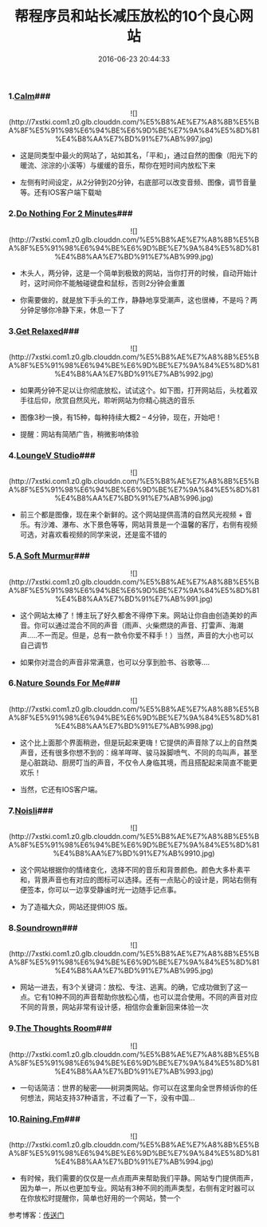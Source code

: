 ﻿---
title: 帮程序员和站长减压放松的10个良心网站
date: 2016-06-23 20:44:33
tags: 减压
categories: 通用
photos:
 -  http://7xstki.com1.z0.glb.clouddn.com/%E5%B8%AE%E7%A8%8B%E5%BA%8F%E5%91%98%E6%94%BE%E6%9D%BE%E7%9A%84%E5%8D%81%E4%B8%AA%E7%BD%91%E7%AB%996.jpg
 -  http://7xstki.com1.z0.glb.clouddn.com/%E5%B8%AE%E7%A8%8B%E5%BA%8F%E5%91%98%E6%94%BE%E6%9D%BE%E7%9A%84%E5%8D%81%E4%B8%AA%E7%BD%91%E7%AB%991.jpg
---
### 1.[Calm](http://www.calm.com/)###

<center>![](http://7xstki.com1.z0.glb.clouddn.com/%E5%B8%AE%E7%A8%8B%E5%BA%8F%E5%91%98%E6%94%BE%E6%9D%BE%E7%9A%84%E5%8D%81%E4%B8%AA%E7%BD%91%E7%AB%997.jpg)</center>

- 这是同类型中最火的网站了，站如其名，「平和」，通过自然的图像（阳光下的暖流、淙淙的小溪等）与缓缓的音乐，帮你在短时间内放松下来

- 左侧有时间设定，从2分钟到20分钟，右底部可以改变音频、图像，调节音量等。还有IOS客户端下载呦


### 2.[Do Nothing For 2 Minutes](http://www.donothingfor2minutes.com/)###

<center>![](http://7xstki.com1.z0.glb.clouddn.com/%E5%B8%AE%E7%A8%8B%E5%BA%8F%E5%91%98%E6%94%BE%E6%9D%BE%E7%9A%84%E5%8D%81%E4%B8%AA%E7%BD%91%E7%AB%999.jpg)</center>

- 木头人，两分钟，这是一个简单到极致的网站，当你打开的时候，自动开始计时，这时间你不能触碰键盘和鼠标，否则2分钟会重置

- 你需要做的，就是放下手头的工作，静静地享受潮声，这也很棒，不是吗？两分钟足够你冷静下来，休息一下了

<!-- more -->


### 3.[Get Relaxed](http://www.getrelaxed.com/)###

<center>![](http://7xstki.com1.z0.glb.clouddn.com/%E5%B8%AE%E7%A8%8B%E5%BA%8F%E5%91%98%E6%94%BE%E6%9D%BE%E7%9A%84%E5%8D%81%E4%B8%AA%E7%BD%91%E7%AB%992.jpg)</center>

- 如果两分钟不足以让你彻底放松，试试这个。如下图，打开网站后，头枕着双手往后仰，欣赏自然风光，聆听网站为你精心挑选的音乐

- 图像3秒一换，有15种，每种持续大概2 – 4分钟，现在，开始吧！

- 提醒：网站有简陋广告，稍微影响体验

### 4.[LoungeV Studio](http://www.loungev.com/)###

<center>![](http://7xstki.com1.z0.glb.clouddn.com/%E5%B8%AE%E7%A8%8B%E5%BA%8F%E5%91%98%E6%94%BE%E6%9D%BE%E7%9A%84%E5%8D%81%E4%B8%AA%E7%BD%91%E7%AB%996.jpg)</center>

- 前三个都是图像，现在来个新鲜的。这个网站提供高清的自然风光视频 + 音乐。有沙滩、瀑布、水下景色等等，网站背景是一个温馨的客厅，右侧有视频可选，对喜欢看视频的同学来说，还是蛮不错的

### 5.[A Soft Murmur](http://asoftmurmur.com/)###

<center>![](http://7xstki.com1.z0.glb.clouddn.com/%E5%B8%AE%E7%A8%8B%E5%BA%8F%E5%91%98%E6%94%BE%E6%9D%BE%E7%9A%84%E5%8D%81%E4%B8%AA%E7%BD%91%E7%AB%991.jpg)</center>

- 这个网站太棒了！博主玩了好久都舍不得停下来。网站让你自由创造美妙的声音。你可以通过混合不同的声音（雨声、火柴燃烧的声音、打雷声、海潮声…..不一而足。但是，总有一款令你爱不释手！）当然，声音的大小也可以自己调节

- 如果你对混合的声音非常满意，也可以分享到脸书、谷歌等….

### 6.[Nature Sounds For Me](http://naturesoundsfor.me/)###

<center>![](http://7xstki.com1.z0.glb.clouddn.com/%E5%B8%AE%E7%A8%8B%E5%BA%8F%E5%91%98%E6%94%BE%E6%9D%BE%E7%9A%84%E5%8D%81%E4%B8%AA%E7%BD%91%E7%AB%998.jpg)</center>

- 这个比上面那个界面稍逊，但是玩起来更嗨！它提供的声音除了以上的自然类声音，还有很多你想不到的：绵羊咩咩、骏马跺脚喷气、不同的鸟叫声，甚至是心脏跳动、厨房叮当的声音，不仅令人身临其境，而且搭配起来简直不能更欢乐！

- 当然，它还有IOS客户端。

### 7.[Noisli](http://www.noisli.com/)###

<center>![](http://7xstki.com1.z0.glb.clouddn.com/%E5%B8%AE%E7%A8%8B%E5%BA%8F%E5%91%98%E6%94%BE%E6%9D%BE%E7%9A%84%E5%8D%81%E4%B8%AA%E7%BD%91%E7%AB%9910.jpg)</center>


- 这个网站根据你的情绪变化，选择不同的音乐和背景颜色。颜色大多朴素平和，背景声音也有对应的图标可以选择。还有一点贴心的设计是，网站右侧有便签本，你可以一边享受静谧时光一边随手记点事。

- 为了造福大众，网站还提供IOS 版。


### 8.[Soundrown](http://soundrown.com/)###

<center>![](http://7xstki.com1.z0.glb.clouddn.com/%E5%B8%AE%E7%A8%8B%E5%BA%8F%E5%91%98%E6%94%BE%E6%9D%BE%E7%9A%84%E5%8D%81%E4%B8%AA%E7%BD%91%E7%AB%995.jpg)</center>

- 网站一进去，有3个关键词：放松、专注、逃离。的确，它成功做到了这一点。它有10种不同的声音帮助你放松心情，也可以混合使用。不同的声音对应不同的背景，网站非常有设计感，相信你会重新回来体验一次


### 9.[The Thoughts Room](http://thequietplaceproject.com/)###

<center>![](http://7xstki.com1.z0.glb.clouddn.com/%E5%B8%AE%E7%A8%8B%E5%BA%8F%E5%91%98%E6%94%BE%E6%9D%BE%E7%9A%84%E5%8D%81%E4%B8%AA%E7%BD%91%E7%AB%993.jpg)</center>

- 一句话简洁：世界的秘密——树洞类网站。你可以在这里向全世界倾诉你的任何想法，网站支持37种语言，不过看了一下，没有中国…

### 10.[Raining.Fm](http://raining.fm/)###

<center>![](http://7xstki.com1.z0.glb.clouddn.com/%E5%B8%AE%E7%A8%8B%E5%BA%8F%E5%91%98%E6%94%BE%E6%9D%BE%E7%9A%84%E5%8D%81%E4%B8%AA%E7%BD%91%E7%AB%994.jpg)</center>

- 有时候，我们需要的仅仅是一点点雨声来帮助我们平静。网站专门提供雨声，因为单一，所以也更加专业。网站有3种不同的雨声类型，右侧有定时器可以在你放松时提醒你，简单也好用的一个网站，赞一个

参考博客：[传送门](https://www.licoy.cn/624.html)












